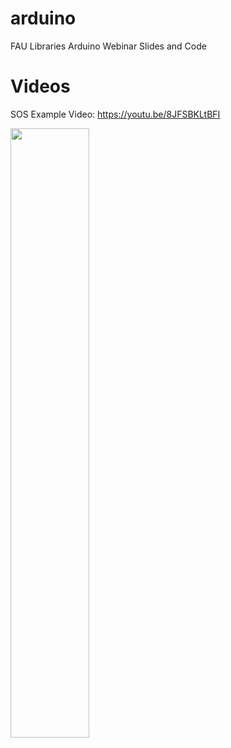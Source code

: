 # arduino
FAU Libraries Arduino Webinar Slides and Code

# Videos

SOS Example Video: https://youtu.be/8JFSBKLtBFI

[<img src="https://img.youtube.com/vi/8JFSBKLtBFI>/maxresdefault.jpg" width="50%">](https://youtu.be/8JFSBKLtBFI)
